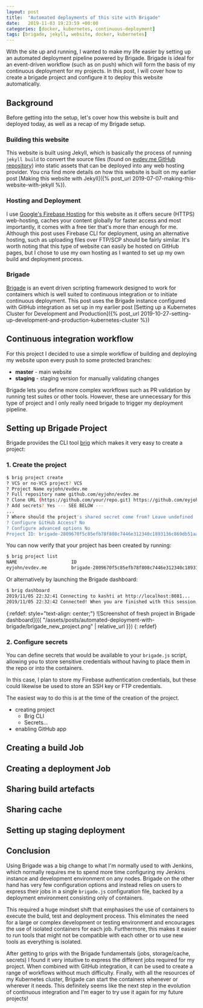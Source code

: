 ```yaml
---
layout: post
title:  "Automated deployments of this site with Brigade"
date:   2019-11-03 19:23:59 +00:00
categories: [docker, kubernetes, continuous-deployment]
tags: [brigade, jekyll, website, docker, kubernetes]
---
```


With the site up and running, I wanted to make my life easier by setting up an automated deployment pipeline powered by Brigade. Brigade is ideal for an event-driven workflow (such as on push) which will form the basis of my continuous deployment for my projects. In this post, I will cover how to create a brigade project and configure it to deploy this website automatically.

## Background

Before getting into the setup, let's cover how this website is built and deployed today, as well as a recap of my Brigade setup.

### Building this website

This website is built using Jekyll, which is basically the process of running `jekyll build` to convert the source files (found on [evdev.me GitHub repository](https://github.com/eyjohn/evdev.me)) into static assets that can be deployed into any web hosting provider. You cna find more details on how this website is built on my earlier post [Making this website with Jekyll]({% post_url 2019-07-07-making-this-website-with-jekyll %}). 

### Hosting and Deployment

I use [Google's Firebase Hosting](https://firebase.google.com/products/hosting/) for this website as it offers secure (HTTPS) web-hosting, caches your content globally for faster access and most importantly, it comes with a free tier that's more than enough for me. Although this post uses Firebase CLI for deployment, using an alternative hosting, such as uploading files over FTP/SCP should be fairly similar. It's worth noting that this type of website can easily be hosted on GitHub pages, but I chose to use my own hosting as I wanted to set up my own build and deployment process.

### Brigade

[Brigade](https://brigade.sh/) is an event driven scripting framework designed to work for containers which is well suited to continuous integration or to initiate continuous deployment. This post uses the Brigade instance configured with GitHub integration as set up in my earlier post [Setting up a Kubernetes Cluster for Development and Production]({% post_url 2019-10-27-setting-up-development-and-production-kubernetes-cluster %})

## Continuous integration workflow

For this project I decided to use a simple workflow of building and deploying my website upon every push to some protected branches:

- **master** - main website
- **staging** - staging version for manually validating changes

Brigade lets you define more complex workflows such as PR validation by running test suites or other tools. However, these are unnecessary for this type of project and I only really need brigade to trigger my deployment pipeline.

## Setting up Brigade Project

Brigade provides the CLI tool [brig](https://docs.brigade.sh/topics/brig/) which makes it very easy to create a project:

### 1. Create the project

```sh
$ brig project create
? VCS or no-VCS project? VCS
? Project Name eyjohn/evdev.me
? Full repository name github.com/eyjohn/evdev.me
? Clone URL (https://github.com/your/repo.git) https://github.com/eyjohn/evdev.me.git
? Add secrets? Yes --- SEE BELOW ---
...
? Where should the project's shared secret come from? Leave undefined
? Configure GitHub Access? No
? Configure advanced options No
Project ID: brigade-2809670f5c85efb78f808c7446e312340c1893136c869db51aa557
```

You can now verify that your project has been created by running:

```sh
$ brig project list
NAME                 	ID                                                            	REPO                            
eyjohn/evdev.me      	brigade-2809670f5c85efb78f808c7446e312340c1893136c869db51aa557	github.com/eyjohn/evdev.me  
```

Or alternatively by launching the Brigade dashboard:

```sh
$ brig dashboard
2019/11/05 22:32:41 Connecting to kashti at http://localhost:8081...
2019/11/05 22:32:42 Connected! When you are finished with this session, enter CTRL+C.
```

{:refdef: style="text-align: center;"}
![Screenshot of fresh project in Brigade dashboard]({{ "/assets/posts/automated-deployment-with-brigade/brigade_new_project.png" | relative_url }})
{: refdef}



### 2. Configure secrets

You can define secrets that would be available to your `brigade.js` script, allowing you to store sensitive credentials without having to place them in the repo or into the containers.

In this case, I plan to store my Firebase authentication credentials, but these could likewise be used to store an SSH key or FTP credentials.

The easiest way to do this is at the time of the creation of the project.

- creating project
  - Brig CLI
  - Secrets...
- enabling GitHub app

## Creating a build Job

## Creating a deployment Job

## Sharing build artefacts

## Sharing cache

## Setting up staging deployment

## Conclusion

Using Brigade was a big change to what I'm normally used to with Jenkins, which normally requires me to spend more time configuring my Jenkins instance and development environment on any nodes. Brigade on the other hand has very few configuration options and instead relies on users to express their jobs in a single `brigade.js` configuration file, backed by a deployment environment consisting only of containers.

This required a huge mindset shift that emphasises the use of containers to execute the build, test and deployment process. This eliminates the need for a large or complex development or testing environment and encourages the use of isolated containers for each job. Furthermore, this makes it easier to run tools that might not be compatible with each other or to use new tools as everything is isolated.

After getting to grips with the Brigade fundamentals (jobs, storage/cache, secrets) I found it very intuitive to express the different jobs required for my project. When combined with GitHub integration, it can be used to create a range of workflows without much difficulty. Finally, with all the resources of my Kubernetes cluster, Brigade can start the containers whenever or wherever it needs. This definitely seems like the next step in the evolution of continuous integration and I'm eager to try use it again for my future projects! 